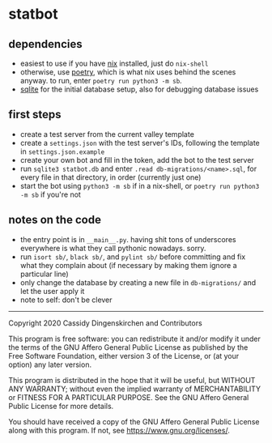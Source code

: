 # statbot

## dependencies

- easiest to use if you have [nix](https://nixos.org) installed, just do `nix-shell`
- otherwise, use [poetry](https://python-poetry.org/), which is what nix uses behind the scenes
anyway. to run, enter `poetry run python3 -m sb`.
- [sqlite](https://sqlite.org) for the initial database setup, also for debugging database issues


## first steps

- create a test server from the current valley template
- create a `settings.json` with the test server's IDs, following the template in
`settings.json.example`
- create your own bot and fill in the token, add the bot to the test server
- run `sqlite3 statbot.db` and enter `.read db-migrations/<name>.sql`, for every file in that
directory, in order (currently just one)
- start the bot using `python3 -m sb` if in a nix-shell, or `poetry run python3 -m sb` if you're not

## notes on the code

- the entry point is in `__main__.py`. having shit tons of underscores everywhere is what they call
pythonic nowadays. sorry.
- run `isort sb/`, `black sb/`, and `pylint sb/` before committing and fix what they complain about
(if necessary by making them ignore a particular line)
- only change the database by creating a new file in `db-migrations/` and let the user apply it
- note to self: don't be clever

---

Copyright 2020 Cassidy Dingenskirchen and Contributors

This program is free software: you can redistribute it and/or modify
it under the terms of the GNU Affero General Public License as
published by the Free Software Foundation, either version 3 of the
License, or (at your option) any later version.

This program is distributed in the hope that it will be useful,
but WITHOUT ANY WARRANTY; without even the implied warranty of
MERCHANTABILITY or FITNESS FOR A PARTICULAR PURPOSE.  See the
GNU Affero General Public License for more details.

You should have received a copy of the GNU Affero General Public License
along with this program.  If not, see <https://www.gnu.org/licenses/>.